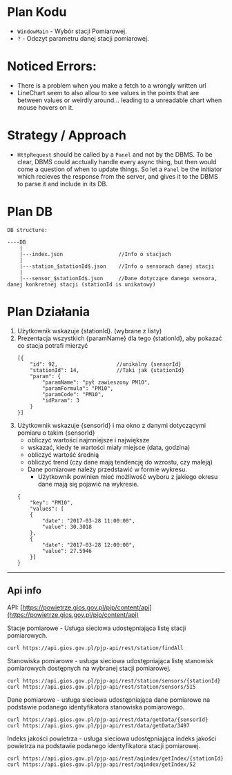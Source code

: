 
# Plan Kodu

- `WindowMain` - Wybór stacji Pomiarowej.
- `?` - Odczyt parametru danej stacji pomiarowej.

# Noticed Errors:

- There is a problem when you make a fetch to a wrongly written url
- LineChart seem to also allow to see values in the points that are between values or weirdly around... leading to a unreadable chart when mouse hovers on it.

# Strategy / Approach

- `HttpRequest` should be called by a `Panel` and not by the DBMS. To be clear, DBMS could acctually handle every async thing, but then would come a question of when to update things. So let a `Panel` be the initiator which recieves the response from the server, and gives it to the DBMS to parse it and include in its DB. 


# Plan DB

```
DB structure:

----DB
    |
    |---index.json                  //Info o stacjach
    |
    |---station_$stationId$.json    //Info o sensorach danej stacji
    |
    |---sensor_$stationId$.json     //Dane dotyczące danego sensora, danej konkretnej stacji (stationId is unikatowy)
```

# Plan Działania

1. Użytkownik wskazuje {stationId}. (wybrane z listy)
2. Prezentacja wszystkich {paramName} dla tego {stationId}, aby pokazać co stacja potrafi mierzyć
    ```
    [{
        "id": 92,                   //unikalny {sensorId}
        "stationId": 14,            //Taki jak {stationId}
        "param": {
            "paramName": "pył zawieszony PM10",
            "paramFormula": "PM10",
            "paramCode": "PM10",
            "idParam": 3
        }
    }]
    ```
3. Użytkownik wskazuje {sensorId} i ma okno z danymi dotyczącymi pomiaru o takim {sensorId}
    - obliczyć wartości najmniejsze i największe
    - wskazać, kiedy te wartości miały miejsce (data, godzina)
    - obliczyć wartość średnią
    - obliczyć trend (czy dane mają tendencję do wzrostu, czy maleją)
    - Dane pomiarowe należy przedstawić w formie wykresu.
        - Użytkownik powinien mieć możliwość wyboru z jakiego okresu dane mają się pojawić na wykresie.
    ```
    {
        "key": "PM10",
        "values": [
        {
            "date": "2017-03-28 11:00:00",
            "value": 30.3018
        },
        {
            "date": "2017-03-28 12:00:00",
            "value": 27.5946
        }]
    }
    ```

---
## Api info

API: [https://powietrze.gios.gov.pl/pjp/content/api](https://powietrze.gios.gov.pl/pjp/content/api)

Stacje pomiarowe - Usługa sieciowa udostępniająca listę stacji pomiarowych.
```
curl https://api.gios.gov.pl/pjp-api/rest/station/findAll
```

Stanowiska pomiarowe - usługa sieciowa udostępniająca listę stanowisk pomiarowych dostępnych na wybranej stacji pomiarowej.
```
curl https://api.gios.gov.pl/pjp-api/rest/station/sensors/{stationId}
curl https://api.gios.gov.pl/pjp-api/rest/station/sensors/515
```

Dane pomiarowe - usługa sieciowa udostępniająca dane pomiarowe na podstawie podanego identyfikatora stanowiska pomiarowego.
```
curl https://api.gios.gov.pl/pjp-api/rest/data/getData/{sensorId}
curl https://api.gios.gov.pl/pjp-api/rest/data/getData/3497
```


Indeks jakości powietrza - usługa sieciowa udostępniająca indeks jakości powietrza na podstawie podanego identyfikatora stacji pomiarowej.

```
curl https://api.gios.gov.pl/pjp-api/rest/aqindex/getIndex/{stationId}
curl https://api.gios.gov.pl/pjp-api/rest/aqindex/getIndex/52
```